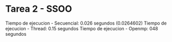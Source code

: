# **Tarea 2 - SSOO**

Tiempo de ejecucion - Secuencial: 0.026 segundos (0.0264602)
Tiempo de ejecucion - Thread: 0.15 segundos 
Tiempo de ejecucion - Openmp: 048 segundos
